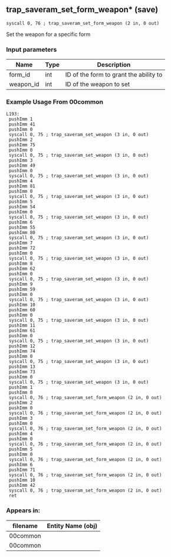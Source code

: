 ## trap_saveram_set_form_weapon* (save)

`syscall 0, 76 ; trap_saveram_set_form_weapon (2 in, 0 out)`

Set the weapon for a specific form

### Input parameters
| Name | Type | Description
|------|------|------------
| form_id   | int   | ID of the form to grant the ability to
| weapon_id   | int   | ID of the weapon to set


### Example Usage From 00common
```plaintext
L193:
 pushImm 1
 pushImm 41
 pushImm 0
 syscall 0, 75 ; trap_saveram_set_weapon (3 in, 0 out)
 pushImm 2
 pushImm 75
 pushImm 0
 syscall 0, 75 ; trap_saveram_set_weapon (3 in, 0 out)
 pushImm 3
 pushImm 49
 pushImm 0
 syscall 0, 75 ; trap_saveram_set_weapon (3 in, 0 out)
 pushImm 4
 pushImm 81
 pushImm 0
 syscall 0, 75 ; trap_saveram_set_weapon (3 in, 0 out)
 pushImm 5
 pushImm 54
 pushImm 0
 syscall 0, 75 ; trap_saveram_set_weapon (3 in, 0 out)
 pushImm 6
 pushImm 55
 pushImm 80
 syscall 0, 75 ; trap_saveram_set_weapon (3 in, 0 out)
 pushImm 7
 pushImm 72
 pushImm 0
 syscall 0, 75 ; trap_saveram_set_weapon (3 in, 0 out)
 pushImm 8
 pushImm 62
 pushImm 0
 syscall 0, 75 ; trap_saveram_set_weapon (3 in, 0 out)
 pushImm 9
 pushImm 59
 pushImm 0
 syscall 0, 75 ; trap_saveram_set_weapon (3 in, 0 out)
 pushImm 10
 pushImm 60
 pushImm 0
 syscall 0, 75 ; trap_saveram_set_weapon (3 in, 0 out)
 pushImm 11
 pushImm 61
 pushImm 0
 syscall 0, 75 ; trap_saveram_set_weapon (3 in, 0 out)
 pushImm 12
 pushImm 74
 pushImm 0
 syscall 0, 75 ; trap_saveram_set_weapon (3 in, 0 out)
 pushImm 13
 pushImm 73
 pushImm 0
 syscall 0, 75 ; trap_saveram_set_weapon (3 in, 0 out)
 pushImm 1
 pushImm 0
 syscall 0, 76 ; trap_saveram_set_form_weapon (2 in, 0 out)
 pushImm 2
 pushImm 0
 syscall 0, 76 ; trap_saveram_set_form_weapon (2 in, 0 out)
 pushImm 3
 pushImm 0
 syscall 0, 76 ; trap_saveram_set_form_weapon (2 in, 0 out)
 pushImm 4
 pushImm 0
 syscall 0, 76 ; trap_saveram_set_form_weapon (2 in, 0 out)
 pushImm 5
 pushImm 0
 syscall 0, 76 ; trap_saveram_set_form_weapon (2 in, 0 out)
 pushImm 6
 pushImm 71
 syscall 0, 76 ; trap_saveram_set_form_weapon (2 in, 0 out)
 pushImm 10
 pushImm 42
 syscall 0, 76 ; trap_saveram_set_form_weapon (2 in, 0 out)
 ret
```


### Appears in:
| filename | Entity Name (obj)
|----------|-------------
| 00common       |           
| 00common       |           



